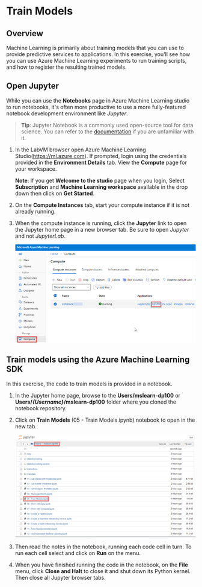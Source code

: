 # Train Models

## Overview

Machine Learning is primarily about training models that you can use to provide predictive services to applications. In this exercise, you'll see how you can use Azure Machine Learning experiments to run training scripts, and how to register the resulting trained models.

## Open Jupyter

While you can use the **Notebooks** page in Azure Machine Learning studio to run notebooks, it's often more productive to use a more fully-featured notebook development environment like *Jupyter*.

> **Tip**: Jupyter Notebook is a commonly used open-source tool for data science. You can refer to the [documentation](https://jupyter-notebook.readthedocs.io/en/stable/notebook.html) if you are unfamiliar with it.

1. In the LabVM browser open Azure Machine Learning Studio(https://ml.azure.com). If prompted, login using the credentials provided in the **Environment Details** tab. View the **Compute** page for your workspace.

    **Note**: If you get **Welcome to the studio** page when you login, Select **Subscription** and **Machine Learning workspace** available in the drop down then click on **Get Started**.

2. On the **Compute Instances** tab, start your compute instance if it is not already running.

3. When the compute instance is running, click the **Jupyter** link to open the Jupyter home page in a new browser tab. Be sure to open *Jupyter* and not *JupyterLab*.

    ![](images/jupyter.png)

## Train models using the Azure Machine Learning SDK

In this exercise, the code to train models is provided in a notebook.

1. In the Jupyter home page, browse to the **Users/mslearn-dp100** or **Users/*{Username}*/mslearn-dp100** folder where you cloned the notebook repository. 

2. Click on **Train Models** (05 - Train Models.ipynb) notebook to open in the new tab.

    ![](images/train.png)

3. Then read the notes in the notebook, running each code cell in turn. To run each cell select and click on **Run** on the menu.

4. When you have finished running the code in the notebook, on the **File** menu, click **Close and Halt** to close it and shut down its Python kernel. Then close all Jupyter browser tabs.

